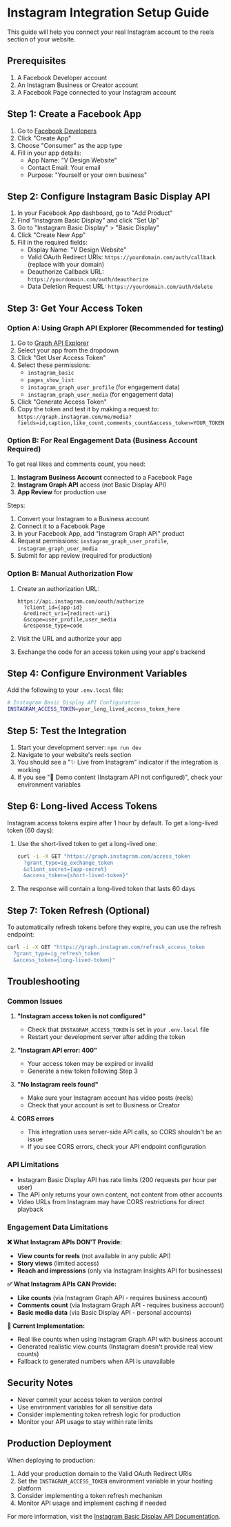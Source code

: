# Instagram Integration Setup Guide

This guide will help you connect your real Instagram account to the reels section of your website.

## Prerequisites

1. A Facebook Developer account
2. An Instagram Business or Creator account
3. A Facebook Page connected to your Instagram account

## Step 1: Create a Facebook App

1. Go to [Facebook Developers](https://developers.facebook.com/)
2. Click "Create App"
3. Choose "Consumer" as the app type
4. Fill in your app details:
   - App Name: "V Design Website"
   - Contact Email: Your email
   - Purpose: "Yourself or your own business"

## Step 2: Configure Instagram Basic Display API

1. In your Facebook App dashboard, go to "Add Product"
2. Find "Instagram Basic Display" and click "Set Up"
3. Go to "Instagram Basic Display" > "Basic Display"
4. Click "Create New App"
5. Fill in the required fields:
   - Display Name: "V Design Website"
   - Valid OAuth Redirect URIs: `https://yourdomain.com/auth/callback` (replace with your domain)
   - Deauthorize Callback URL: `https://yourdomain.com/auth/deauthorize`
   - Data Deletion Request URL: `https://yourdomain.com/auth/delete`

## Step 3: Get Your Access Token

### Option A: Using Graph API Explorer (Recommended for testing)

1. Go to [Graph API Explorer](https://developers.facebook.com/tools/explorer/)
2. Select your app from the dropdown
3. Click "Get User Access Token"
4. Select these permissions:
   - `instagram_basic`
   - `pages_show_list`
   - `instagram_graph_user_profile` (for engagement data)
   - `instagram_graph_user_media` (for engagement data)
5. Click "Generate Access Token"
6. Copy the token and test it by making a request to: `https://graph.instagram.com/me/media?fields=id,caption,like_count,comments_count&access_token=YOUR_TOKEN`

### Option B: For Real Engagement Data (Business Account Required)

To get real likes and comments count, you need:

1. **Instagram Business Account** connected to a Facebook Page
2. **Instagram Graph API** access (not Basic Display API)
3. **App Review** for production use

Steps:

1. Convert your Instagram to a Business account
2. Connect it to a Facebook Page
3. In your Facebook App, add "Instagram Graph API" product
4. Request permissions: `instagram_graph_user_profile`, `instagram_graph_user_media`
5. Submit for app review (required for production)

### Option B: Manual Authorization Flow

1. Create an authorization URL:

   ```
   https://api.instagram.com/oauth/authorize
     ?client_id={app-id}
     &redirect_uri={redirect-uri}
     &scope=user_profile,user_media
     &response_type=code
   ```

2. Visit the URL and authorize your app
3. Exchange the code for an access token using your app's backend

## Step 4: Configure Environment Variables

Add the following to your `.env.local` file:

```bash
# Instagram Basic Display API Configuration
INSTAGRAM_ACCESS_TOKEN=your_long_lived_access_token_here
```

## Step 5: Test the Integration

1. Start your development server: `npm run dev`
2. Navigate to your website's reels section
3. You should see a "✨ Live from Instagram" indicator if the integration is working
4. If you see "📱 Demo content (Instagram API not configured)", check your environment variables

## Step 6: Long-lived Access Tokens

Instagram access tokens expire after 1 hour by default. To get a long-lived token (60 days):

1. Use the short-lived token to get a long-lived one:

   ```bash
   curl -i -X GET "https://graph.instagram.com/access_token
     ?grant_type=ig_exchange_token
     &client_secret={app-secret}
     &access_token={short-lived-token}"
   ```

2. The response will contain a long-lived token that lasts 60 days

## Step 7: Token Refresh (Optional)

To automatically refresh tokens before they expire, you can use the refresh endpoint:

```bash
curl -i -X GET "https://graph.instagram.com/refresh_access_token
  ?grant_type=ig_refresh_token
  &access_token={long-lived-token}"
```

## Troubleshooting

### Common Issues

1. **"Instagram access token is not configured"**

   - Check that `INSTAGRAM_ACCESS_TOKEN` is set in your `.env.local` file
   - Restart your development server after adding the token

2. **"Instagram API error: 400"**

   - Your access token may be expired or invalid
   - Generate a new token following Step 3

3. **"No Instagram reels found"**

   - Make sure your Instagram account has video posts (reels)
   - Check that your account is set to Business or Creator

4. **CORS errors**
   - This integration uses server-side API calls, so CORS shouldn't be an issue
   - If you see CORS errors, check your API endpoint configuration

### API Limitations

- Instagram Basic Display API has rate limits (200 requests per hour per user)
- The API only returns your own content, not content from other accounts
- Video URLs from Instagram may have CORS restrictions for direct playback

### Engagement Data Limitations

**❌ What Instagram APIs DON'T Provide:**

- **View counts for reels** (not available in any public API)
- **Story views** (limited access)
- **Reach and impressions** (only via Instagram Insights API for businesses)

**✅ What Instagram APIs CAN Provide:**

- **Like counts** (via Instagram Graph API - requires business account)
- **Comments count** (via Instagram Graph API - requires business account)
- **Basic media data** (via Basic Display API - personal accounts)

**🔄 Current Implementation:**

- Real like counts when using Instagram Graph API with business account
- Generated realistic view counts (Instagram doesn't provide real view counts)
- Fallback to generated numbers when API is unavailable

## Security Notes

- Never commit your access token to version control
- Use environment variables for all sensitive data
- Consider implementing token refresh logic for production
- Monitor your API usage to stay within rate limits

## Production Deployment

When deploying to production:

1. Add your production domain to the Valid OAuth Redirect URIs
2. Set the `INSTAGRAM_ACCESS_TOKEN` environment variable in your hosting platform
3. Consider implementing a token refresh mechanism
4. Monitor API usage and implement caching if needed

For more information, visit the [Instagram Basic Display API Documentation](https://developers.facebook.com/docs/instagram-basic-display-api).
